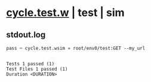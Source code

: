 # [cycle.test.w](../../../../../../examples/tests/sdk_tests/api/cycle.test.w) | test | sim

## stdout.log
```log
pass ─ cycle.test.wsim » root/env0/test:GET --my_url
 
 
Tests 1 passed (1)
Test Files 1 passed (1)
Duration <DURATION>
```

